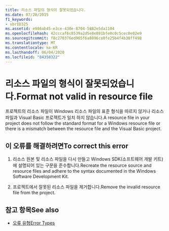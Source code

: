 ```yaml
---
title: 리소스 파일의 형식이 잘못되었습니다.
ms.date: 07/20/2015
f1_keywords:
- vbrID325
ms.assetid: e986ab45-e3ce-430e-8704-5882e5da1104
ms.openlocfilehash: 42cccaf6c8539a2d5e8e081bfe0c0c5cec0e02e9
ms.sourcegitcommit: f8c270376ed905f6a8896ce0fe25b4f4b38ff498
ms.translationtype: MT
ms.contentlocale: ko-KR
ms.lasthandoff: 06/04/2020
ms.locfileid: "84358322"
---
```

# <a name="format-not-valid-in-resource-file"></a><span data-ttu-id="e729e-102">리소스 파일의 형식이 잘못되었습니다.</span><span class="sxs-lookup"><span data-stu-id="e729e-102">Format not valid in resource file</span></span>
<span data-ttu-id="e729e-103">프로젝트의 리소스 파일이 Windows 리소스 파일의 표준 형식을 따르지 않거나 리소스 파일과 Visual Basic 프로젝트가 일치 하지 않습니다.</span><span class="sxs-lookup"><span data-stu-id="e729e-103">A resource file in your project does not follow the standard format for a Windows resource file or there is a mismatch between the resource file and the Visual Basic project.</span></span>  
  
## <a name="to-correct-this-error"></a><span data-ttu-id="e729e-104">이 오류를 해결하려면</span><span class="sxs-lookup"><span data-stu-id="e729e-104">To correct this error</span></span>  
  
1. <span data-ttu-id="e729e-105">리소스 원본 및 리소스 파일을 다시 만들고 Windows SDK(소프트웨어 개발 키트)에 설명되어 있는 구문을 준수합니다.</span><span class="sxs-lookup"><span data-stu-id="e729e-105">Recreate the resource source and resource files and adhere to the syntax documented in the Windows Software Development Kit.</span></span>  
  
2. <span data-ttu-id="e729e-106">프로젝트에서 잘못된 리소스 파일을 제거합니다.</span><span class="sxs-lookup"><span data-stu-id="e729e-106">Remove the invalid resource file from the project.</span></span>  
  
## <a name="see-also"></a><span data-ttu-id="e729e-107">참고 항목</span><span class="sxs-lookup"><span data-stu-id="e729e-107">See also</span></span>

- [<span data-ttu-id="e729e-108">오류 유형</span><span class="sxs-lookup"><span data-stu-id="e729e-108">Error Types</span></span>](../programming-guide/language-features/error-types.md)

